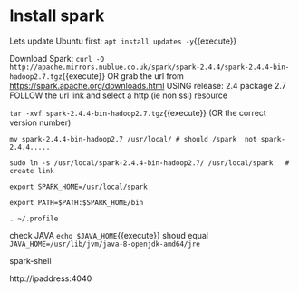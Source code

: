 # Install spark


Lets update Ubuntu first:
`apt install updates -y`{{execute}}

Download Spark:
`curl -O http://apache.mirrors.nublue.co.uk/spark/spark-2.4.4/spark-2.4.4-bin-hadoop2.7.tgz`{{execute}}
OR grab the url from https://spark.apache.org/downloads.html
USING  release: 2.4
      package 2.7
FOLLOW the url link and select a http (ie non ssl) resource


`tar -xvf spark-2.4.4-bin-hadoop2.7.tgz`{{execute}}
(OR the correct version number)


```
mv spark-2.4.4-bin-hadoop2.7 /usr/local/ # should /spark  not spark-2.4.4.....

sudo ln -s /usr/local/spark-2.4.4-bin-hadoop2.7/ /usr/local/spark   # create link

export SPARK_HOME=/usr/local/spark

export PATH=$PATH:$SPARK_HOME/bin

. ~/.profile
```

check JAVA
`echo $JAVA_HOME`{{execute}}
shoud equal
`JAVA_HOME=/usr/lib/jvm/java-8-openjdk-amd64/jre`

spark-shell

http://ipaddress:4040